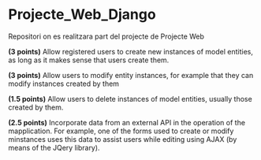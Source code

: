 # Projecte_Web_Django
Repositori on es realitzara part del projecte de Projecte Web

**(3 points)** Allow registered users to create new instances of model entities, as long as it makes sense that users create them.



**(3 points)** Allow users to modify entity instances, for example that they can modify instances created by them



**(1.5 points)** Allow users to delete instances of model entities, usually those created by them.



**(2.5 points)** Incorporate data from an external API in the operation of the mapplication. For example, one of the forms used to create or modify minstances uses this data to assist users while editing using AJAX (by means of the JQery library).
